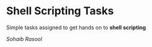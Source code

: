 # Shell Scripting Tasks

Simple tasks assigned to get hands on to **shell scripting**

*Sohaib Rasool*

